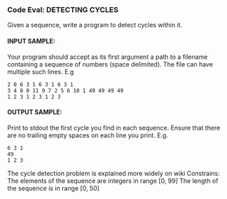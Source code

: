 ### Code Eval: DETECTING CYCLES

Given a sequence, write a program to detect cycles within it.

#### INPUT SAMPLE:

Your program should accept as its first argument a path to a filename containing a sequence of numbers (space delimited). The file can have multiple such lines. E.g

```
2 0 6 3 1 6 3 1 6 3 1
3 4 8 0 11 9 7 2 5 6 10 1 49 49 49 49
1 2 3 1 2 3 1 2 3
```

#### OUTPUT SAMPLE:

Print to stdout the first cycle you find in each sequence. Ensure that there are no trailing empty spaces on each line you print. E.g.

```
6 3 1
49
1 2 3
```

The cycle detection problem is explained more widely on wiki 
Constrains: 
The elements of the sequence are integers in range [0, 99] 
The length of the sequence is in range [0, 50]